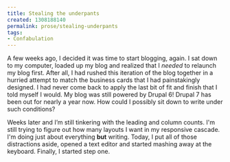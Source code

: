 ```yaml
---
title: Stealing the underpants
created: 1308188140
permalink: prose/stealing-underpants
tags:
- Confabulation
---
```

<p>A few weeks ago, I decided it was time to start blogging, again. I sat down to my computer, loaded up my blog and realized that I <em>needed</em> to relaunch my blog first. After all, I had rushed this iteration of the blog together in a hurried attempt to match the business cards that I had painstakingly designed. I had never come back to apply the last bit of fit and finish that I told myself I would. My blog was still powered by Drupal 6! Drupal 7 has been out for nearly a year now. How could I possibly sit down to write under such conditions?</p>

<p>Weeks later and I’m still tinkering with the leading and column counts. I'm still trying to figure out how many layouts I want in my responsive cascade. I'm doing just about everything <strong>but</strong> writing. Today, I put all of those distractions aside, opened a text editor and started mashing away at the keyboard. Finally, I started step one.</p>

